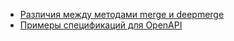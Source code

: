 - [Различия между методами merge и deepmerge]({{{rootPath}}}docs/merge-vs-deepmerge{{{langPostfix}}}.md)
- [Примеры спецификаций для OpenAPI]({{{rootPath}}}docs/schema-diff{{{langPostfix}}}.md)